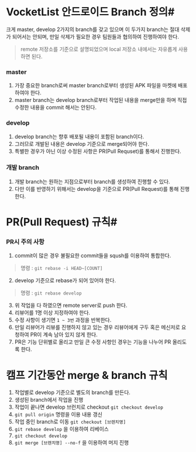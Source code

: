 # VocketList 안드로이드 Branch 정의#
크게 master, develop 2가지의 branch를 갖고 있으며 이 두가지 branch는 절대 삭제가 되어서는 안되며, 만일 삭제가 필요한 경우 팀원들과 협의하여 진행하여야 한다.

> remote 저장소를 기준으로 설명되었으며 local 저장소 내에서는 자유롭게 사용하면 된다.

### master
1. 가장 중요한 branch로써 master branch로부터 생성된 APK 파일을 마켓에 배포하여야 한다.
2. master branch는 develop branch로부터 작업된 내용을 merge만을 하며 직접 수정한 내용을 commit 해서는 안된다.

### develop
1. develop branch는 향후 배포될 내용이 포함된 branch이다.
2. 그러므로 개발된 내용은 develop 기준으로 merge되어야 한다.
3. 특별한 경우가 아닌 이상 수정된 사항은 PR(Pull Requset)를 통해서 진행한다.

### 개발 branch
1. 개발 branch는 원하는 지점으로부터 branch를 생성하여 진행할 수 있다.
2. 다만 이를 반영하기 위해서는 develop을 기준으로 PR(Pull Request)를 통해 진행한다.


# PR(Pull Request) 규칙#
### PR시 주의 사항
1. commit이 많은 경우 불필요한 commit들을 sqush를 이용하여 통합한다.
> 명령 : `git rebase -i HEAD~[COUNT]`

2. develop 기준으로 rebase가 되어 있어야 한다.
> 명령 : `git rebase develop`

3. 위 작업을 다 하였으면 remote server로 push 한다.
4. 리뷰어를 1명 이상 지정하여야 한다.
5. 수정 사항이 생기면 `1 ~ 3번` 과정을 반복한다.
6. 만일 리뷰어가 리뷰를 진행하지 않고 있는 경우 리뷰어에게 구두 혹은 메신저로 요청하여 PR이 계속 남아 있지 않게 한다.
7. PR은 기능 단위별로 올리고 만일 큰 수정 사항인 경우는 기능을 나누어 PR 올리도록 한다.

# 캠프 기간동안 merge & branch 규칙
1. 작업별로 develop 기준으로 별도의 branch를 만든다.
2. 생성된 branch에서 작업을 진행
3. 작업이 끝나면 develop 브런치로 checkout `git checkout develop`
3. `git pull origin` 명령을 이용 내용 갱신
4. 작업 중인 branch로 이동 `git checkout [브렌치명]`
5. `git rebase develop` 을 이용하여 리베이스
6. `git checkout develop`
7. `git merge [브렌치명] --no-f` 을 이용하여 머지 진행